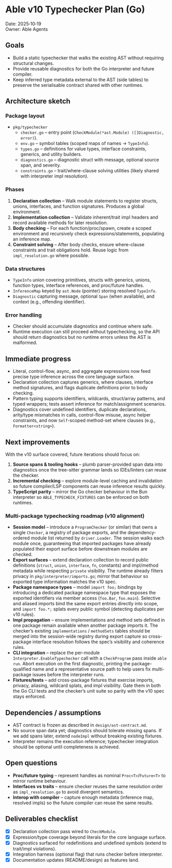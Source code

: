 # Able v10 Typechecker Plan (Go)

Date: 2025‑10‑19  
Owner: Able Agents

## Goals

- Build a static typechecker that walks the existing AST without requiring
  structural changes.
- Provide reusable diagnostics for both the Go interpreter and future compiler.
- Keep inferred type metadata external to the AST (side tables) to preserve the
  serialisable contract shared with other runtimes.

## Architecture sketch

### Package layout

- `pkg/typechecker`
  - `checker.go` – entry point (`CheckModule(*ast.Module) ([]Diagnostic, error)`).
  - `env.go` – symbol tables (scoped maps of names → `TypeInfo`).
  - `types.go` – definitions for value types, interface constraints, generics,
    and utility builders.
  - `diagnostics.go` – diagnostic struct with message, optional source span, and
    severity.
  - `constraints.go` – trait/where-clause solving utilities (likely shared with
    interpreter impl resolution).

### Phases

1. **Declaration collection** – Walk module statements to register structs,
   unions, interfaces, and function signatures. Produces a global environment.
2. **Implementation collection** – Validate inherent/trait impl headers and
   record available methods for later resolution.
3. **Body checking** – For each function/proc/spawn, create a scoped environment
   and recursively check expressions/statements, populating an inference map.
4. **Constraint solving** – After body checks, ensure where-clause constraints
   and trait obligations hold. Reuse logic from `impl_resolution.go` where
   possible.

### Data structures

- `TypeInfo` union covering primitives, structs with generics, unions, function
  types, interface references, and proc/future handles.
- `InferenceMap` keyed by `ast.Node` (pointer) storing resolved `TypeInfo`.
- `Diagnostic` capturing message, optional `Span` (when available), and context
  (e.g., offending identifier).

### Error handling

- Checker should accumulate diagnostics and continue where safe.
- Runtime execution can still proceed without typechecking, so the API should
  return diagnostics but no runtime errors unless the AST is malformed.

## Immediate progress

- Literal, control-flow, async, and aggregate expressions now feed precise type
  inference across the core language surface.
- Declaration collection captures generics, where clauses, interface method
  signatures, and flags duplicate definitions prior to body checking.
- Pattern typing supports identifiers, wildcards, struct/array patterns, and
  typed wrappers; tests assert inference for match/assignment scenarios.
- Diagnostics cover undefined identifiers, duplicate declarations, arity/type
  mismatches in calls, control-flow misuse, async helper constraints, and
  now `Self`-scoped method-set where clauses (e.g., `Formatter<string>`).

## Next improvements

With the v10 surface covered, future iterations should focus on:

1. **Source spans & tooling hooks** – plumb parser-provided span data into
   diagnostics once the tree-sitter grammar lands so IDEs/linters can reuse the
   checker.
2. **Incremental checking** – explore module-level caching and invalidation so
   future compiler/LSP components can reuse inference results quickly.
3. **TypeScript parity** – mirror the Go checker behaviour in the Bun
   interpreter so `ABLE_TYPECHECK_FIXTURES` can be enforced on both runtimes.

### Multi-package typechecking roadmap (v10 alignment)

- **Session model** – introduce a `ProgramChecker` (or similar) that owns a
  single `Checker`, a registry of package exports, and the dependency-ordered
  module list returned by `driver.Loader`. The session walks each module once,
  guaranteeing that imported packages have already populated their export
  surface before downstream modules are checked.
- **Export surfaces** – extend declaration collection to record public
  definitions (`struct`, `union`, `interface`, `fn`, constants) and impl/method
  metadata while respecting `private` visibility. The runtime already filters
  privacy in `pkg/interpreter/imports.go`; mirror that behaviour so exported type
  information matches the v10 spec.
- **Package namespace types** – model `import foo;` bindings by introducing a
  dedicated package namespace type that exposes the exported identifiers via
  member access (`foo.Bar`, `foo.main`). Selective and aliased imports bind the
  same export entries directly into scope, and `import foo.*;` splats every
  public symbol (detecting duplicates per v10 rules).
- **Impl propagation** – ensure implementations and method sets defined in one
  package remain available when another package imports it. The checker’s
  existing `implementations` / `methodSets` tables should be merged into the
  session-wide registry during export capture so cross-package interface
  resolution follows the spec’s visibility and coherence rules.
- **CLI integration** – replace the per-module `Interpreter.EnableTypechecker`
  call with a `CheckProgram` pass inside `able run`. Abort execution on the
  first diagnostic, printing the package-qualified name and a
  representative source path to help users fix multi-package issues before the
  interpreter runs.
- **Fixtures/tests** – add cross-package fixtures that exercise imports,
  privacy, aliasing, wildcard splats, and impl visibility. Gate them in both the
  Go CLI tests and the checker’s unit suite so parity with the v10 spec stays
  enforced.

## Dependencies / assumptions

- AST contract is frozen as described in `design/ast-contract.md`.
- No source span data yet; diagnostics should tolerate missing spans. If we add
  spans later, extend `nodeImpl` without breaking existing fixtures.
- Interpreter remains the execution reference; typechecker integration should be
  optional until completeness is achieved.

## Open questions

- **Proc/future typing** – represent handles as nominal `Proc<T>`/`Future<T>` to
  mirror runtime behaviour.
- **Interfaces vs traits** – ensure checker reuses the same resolution order as
  `impl_resolution.go` to avoid divergent semantics.
- **Interop with compiler** – capture enough metadata (inference map, resolved
  impls) so the future compiler can reuse the same results.

## Deliverables checklist

- [x] Declaration collection pass wired to `CheckModule`.
- [x] Expression/type coverage beyond literals for the core language surface.
- [x] Diagnostics surfaced for redefinitions and undefined symbols (extend to
      trait/impl violations).
- [x] Integration harness (optional flag) that runs checker before interpreter.
- [x] Documentation updates (README/design) as features land.
